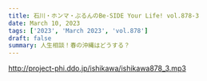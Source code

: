 ```yaml
---
title: 石川・ホンマ・ぶるんのBe-SIDE Your Life! vol.878-3
date: March 10, 2023
tags: ['2023', 'March 2023', 'vol.878']
draft: false
summary: 人生相談！春の沖縄はどうする？
---
```


http://project-phi.ddo.jp/ishikawa/ishikawa878_3.mp3

